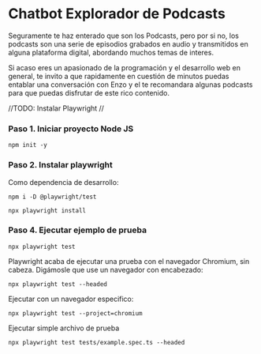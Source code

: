 # Chatbot Explorador de Podcasts

Seguramente te haz enterado que son los Podcasts, pero por si no, los podcasts son una serie de episodios grabados en audio y transmitidos en alguna plataforma digital, abordando muchos temas de interes. 

Si acaso eres un apasionado de la programación y el desarrollo web en general, te invito a que rapidamente en cuestión de minutos puedas entablar una conversación con Enzo y el te recomandara algunas podcasts para que puedas disfrutar de este rico contenido.


//TODO: Instalar Playwright
// 

### Paso 1. Iniciar proyecto Node JS

```node
npm init -y
```
### Paso 2. Instalar playwright

Como dependencia de desarrollo:

```node
npm i -D @playwright/test
```

```node
npx playwright install
```


### Paso 4. Ejecutar ejemplo de prueba

```
npx playwright test
```

Playwright acaba de ejecutar una prueba con el navegador Chromium, sin cabeza. Digámosle que use un navegador con encabezado:

```
npx playwright test --headed
```

Ejecutar con un navegador especifico:

```
npx playwright test --project=chromium
```

Ejecutar simple archivo de prueba

```
npx playwright test tests/example.spec.ts --headed
```


